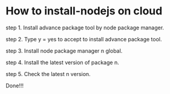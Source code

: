 # How to install-nodejs on cloud

step 1.
Install advance package tool by node package manager.

step 2.
Type y = yes to accept to install advance package tool.

step 3.
Install node package manager n global.

step 4.
Install the latest version of package n.

step 5.
Check the latest n version.

Done!!!